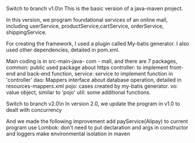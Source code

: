 Switch to branch v1.0\n
This is the basic version of a java-maven project.

In this version,  we program foundational services of an online mall, including
    userService, productService,cartService, orderService, shippingService.

For creating the framework, I used a plugin called My-batis generator.
I also used other dependencies, detailed in pom.xml.

Main coding is in src-main-java- com - mall, and there are 7 packages,
    common: public used package about https
    controller: to implement front-end and back-end function,
    service: service to implement function in 'controller'
    dao: Mappers interface about database operation, detailed in resources-mappers.xml
    pojo: cases created by my-batis generator.
    vo: value object, similar to 'pojo'
    util: some additional functions.

Switch to branch v2.0\n
In version 2.0, we update the program in v1.0 to dealt with concurrency

And we made the following improvement
    add payService(Alipay) to current program
    use Lombok: don't need to put declaration and args in constructor and loggers
    make environmental isolation in maven
